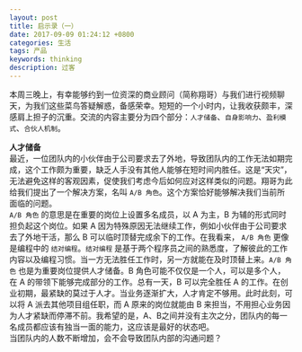 ```yaml
---
layout: post
title: 启示录（一）
date: 2017-09-09 01:24:12 +0800
categories: 生活
tags: 产品
keywords: thinking
description: 过客
---
```


本周三晚上，有幸能够约到一位资深的商业顾问（简称翔哥）与我们进行视频聊天，为我们这些菜鸟答疑解惑，备感荣幸。短短的一个小时内，让我收获颇丰，深感肩上担子的沉重。交流的内容主要分为四个部分：`人才储备`、`自身影响力`、`盈利模式`、`合伙人机制`。

**人才储备**  
最近，一位团队内的小伙伴由于公司要求去了外地，导致团队内的工作无法如期完成，这个工作颇为重要，缺乏人手没有其他人能够在短时间内胜任。这是“天灾”，无法避免这样的客观因素，促使我们考虑今后如何应对这样类似的问题。翔哥为此给我们提出了一个解决方案，名叫 `A/B 角色`。这个方案恰好能够解决我们当前所面临的问题。  
`A/B 角色` 的意思是在重要的岗位上设置多名成员，以 A 为主，B 为辅的形式同时担负起这个岗位。如果 A 因为特殊原因无法继续工作，例如小伙伴由于公司要求去了外地干活，那么 B 可以临时顶替完成余下的工作。在我看来， `A/B 角色` 更像是编程中的 `结对编程`。`结对编程` 是基于两个程序员之间的熟悉度，了解彼此的工作内容以及编程习惯。当一方无法胜任工作时，另一方就能在及时顶替上来。`A/B 角色` 也是为重要岗位提供人才储备。B 角色可能不仅仅是一个人，可以是多个人，在 A 的带领下能够完成部分的工作。总有一天，B 可以完全胜任 A 的工作。在创业初期，最紧缺的莫过于人才。当业务逐渐扩大，人才肯定不够用。此时此刻，可以将 A 派去其他项目组任职，而 A 原来的岗位就能由 B 来担当，不用担心业务因为人才紧缺而停滞不前。我希望的是，A、B之间并没有主次之分，团队内的每一名成员都应该有独当一面的能力，这应该是最好的状态吧。  
当团队内的人数不断增加，会不会导致团队内部的沟通问题？


